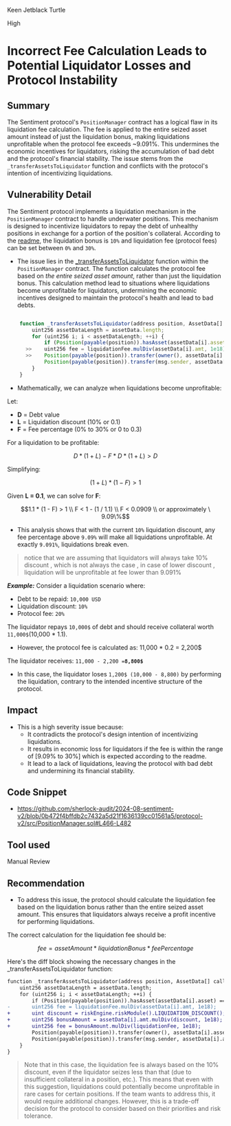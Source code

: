 Keen Jetblack Turtle

High

# Incorrect Fee Calculation Leads to Potential Liquidator Losses and Protocol Instability

## Summary

The Sentiment protocol's `PositionManager` contract has a logical flaw in its liquidation fee calculation. The fee is applied to the entire seized asset amount instead of just the liquidation bonus, making liquidations unprofitable when the protocol fee exceeds ~9.091%. This undermines the economic incentives for liquidators, risking the accumulation of bad debt and the protocol's financial stability. The issue stems from the `_transferAssetsToLiquidator` function and conflicts with the protocol's intention of incentivizing liquidations.


## Vulnerability Detail


The Sentiment protocol implements a liquidation mechanism in the `PositionManager` contract to handle underwater positions. This mechanism is designed to incentivize liquidators to repay the debt of unhealthy positions in exchange for a portion of the position's collateral. According to the [readme](https://github.com/sherlock-audit/2024-08-sentiment-v2/tree/main?tab=readme-ov-file#q-are-there-any-limitations-on-values-set-by-admins-or-other-roles-in-the-codebase-including-restrictions-on-array-lengths), the liquidation bonus is `10%` and liquidation fee (protocol fees) can be set between `0%` and `30%`.

- The issue lies in the [_transferAssetsToLiquidator](https://github.com/sherlock-audit/2024-08-sentiment-v2/blob/0b472f4bffdb2c7432a5d21f1636139cc01561a5/protocol-v2/src/PositionManager.sol#L476) function within the `PositionManager` contract. The function calculates the protocol fee based on *the entire seized asset amount*, rather than just the liquidation bonus. This calculation method lead to situations where liquidations become unprofitable for liquidators, undermining the economic incentives designed to maintain the protocol's health and lead to bad debts.
```js

    function _transferAssetsToLiquidator(address position, AssetData[] calldata assetData) internal {
        uint256 assetDataLength = assetData.length;
        for (uint256 i; i < assetDataLength; ++i) {
            if (Position(payable(position)).hasAsset(assetData[i].asset) == false) revert PositionManager_SeizeInvalidAsset(position, assetData[i].asset);
      >>    uint256 fee = liquidationFee.mulDiv(assetData[i].amt, 1e18);
      >>    Position(payable(position)).transfer(owner(), assetData[i].asset, fee);
            Position(payable(position)).transfer(msg.sender, assetData[i].asset, assetData[i].amt - fee);
        }
    }
```
- Mathematically, we can analyze when liquidations become unprofitable:

Let:
- **D** = Debt value
- **L** = Liquidation discount (10% or 0.1)
- **F** = Fee percentage (0% to 30% or 0 to 0.3)

For a liquidation to be profitable:
```math
D * (1 + L) - F * D * (1 + L) > D
```
Simplifying:
```math
(1 + L) * (1 - F) > 1
```
Given **L = 0.1**, we can solve for **F**:
```math
1.1 * (1 - F) > 1 \\
F < 1 - (1 / 1.1) \\
F < 0.0909  \\ or approximately \ 9.09\%
```

- This analysis shows that with the current `10%` liquidation discount, any fee percentage above `9.09%` will make all liquidations unprofitable. At exactly `9.091%`, liquidations break even.

> notice that we are assuming that liquidators will always take 10% discount , which is not always the case , in case of lower discount , liquidation will be  unprofitable at fee lower than 9.091% 

***Example:***
Consider a liquidation scenario where:
- Debt to be repaid: `10,000 USD`
- Liquidation discount: `10%`
- Protocol fee: `20%`

The liquidator repays `10,000$` of debt and should receive collateral worth `11,000$`(10,000 * 1.1).
- However, the protocol fee is calculated as: 11,000 * 0.2 = 2,200$

The liquidator receives: `11,000 - 2,200 =`**`8,800$`**

- In this case, the liquidator loses `1,200$ (10,000 - 8,800)` by performing the liquidation, contrary to the intended incentive structure of the protocol.

## Impact
- This is a high severity issue because:
  + It contradicts the protocol's design intention of incentivizing liquidations.
  + It results in economic loss for liquidators if the fee is within the  range of [9.09% to 30%] which is expected according to the readme.
  + It  lead to a lack of liquidations, leaving the protocol with bad debt and undermining its financial stability.

## Code Snippet
- https://github.com/sherlock-audit/2024-08-sentiment-v2/blob/0b472f4bffdb2c7432a5d21f1636139cc01561a5/protocol-v2/src/PositionManager.sol#L466-L482
## Tool used

Manual Review

## Recommendation

- To address this issue, the protocol should calculate the liquidation fee based on the liquidation bonus rather than the entire seized asset amount. This ensures that liquidators always receive a profit incentive for performing liquidations.

The correct calculation for the liquidation fee should be:
```math
fee = assetAmount * liquidationBonus * feePercentage
```
Here's the diff block showing the necessary changes in the _transferAssetsToLiquidator function:
```diff
function _transferAssetsToLiquidator(address position, AssetData[] calldata assetData) internal {
    uint256 assetDataLength = assetData.length;
    for (uint256 i; i < assetDataLength; ++i) {
        if (Position(payable(position)).hasAsset(assetData[i].asset) == false) revert PositionManager_SeizeInvalidAsset(position, assetData[i].asset);
-       uint256 fee = liquidationFee.mulDiv(assetData[i].amt, 1e18);
+       uint discount = riskEngine.riskModule().LIQUIDATION_DISCOUNT();
+       uint256 bonusAmount = assetData[i].amt.mulDiv(discount, 1e18);
+       uint256 fee = bonusAmount.mulDiv(liquidationFee, 1e18);
        Position(payable(position)).transfer(owner(), assetData[i].asset, fee);
        Position(payable(position)).transfer(msg.sender, assetData[i].asset, assetData[i].amt - fee);
    }
}
```
> Note that in this case, the liquidation fee is always based on the 10% discount, even if the liquidator seizes less than that (due to insufficient collateral in a position, etc.). This means that even with this suggestion, liquidations could potentially become unprofitable in rare cases for certain positions. If the team wants to address this, it would require additional changes. However, this is a trade-off decision for the protocol to consider based on their priorities and risk tolerance.
